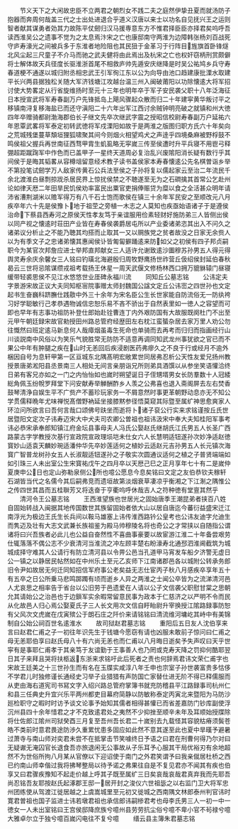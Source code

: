 <!-- { "loadSidebar": true } -->
　　节义天下之大闲故忠臣不立两君之朝烈女不践二夫之庭然伊挚丑夏而就汤防子抱器而奔周何哉盖三代之士出处进退合乎道义汉唐以来士以功名自见抚兴王之运则智者献其谋勇者効其力故陈平仗劒归汉马援専意东方不惟君择臣臣亦择君矣呜呼吾读西淮吴公之遗事不觉为之太息焉汴宋之亡也康邸南守两淮为边障韩张杨刘百战死守庐寿濠光之间被兵多于东淮者地险阻也其民狃于金革习于行阵目旌旗首卧锋燧北风尘起三尺童子不介马而驰之武夫健将由此焉出及杭宋之亡也权奸窃柄刑赏颇僻将士解体故天兵径度长驱淮浙首尾不相救庐帅先遁安庆继降是时吴公祐鸠乡兵守寿春道梗不通遂以城归附丞相忠武王引军徇江东以公为向导由池口趋建康批溧水取建平长兴两县据独松关随大军济钱塘江攻越台温三州入闽破莆阳以功除懐逺大将军招讨使大势畧定从行省旋维扬时至元十三年也明年卒于军子安民袭父职十八年泛海征日本授宣武将军寿春副万户先锋抵岛上飓风骤起众散而归二十年建寜黄华叛讨平之移镇南浔复移海盐已而还守滇阳二十六年出军江西讨余贼钟明亮破之就镇和州大徳四年卒赠骑都尉渤海郡伯长子继文先卒次继武字震之授昭信校尉寿春副万户延祐六年恩覃武畧将军泰定初转武徳将军戍溧阳如故于是两淮之版图归职方氏六十年矣向之荒城残堡蔓草頽垣狸狐啸聚其间今则烟火相望鸡犬之声逹乎四境桑麻被野桴鼓不鸣侯祖父握兵再世南征西骛甲胄生虮虱略无寜嵗三传至侯遭时升平兵寝不用鬯弓释弸超距蹴踘军中作色而已盖甲子一星终天道周必复治乱兴废隂阳消长疑有数行乎其间侯于是晦其韬畧从容樽俎留意经术教子读书盖侯家本寿春懐逺公先名棋曽诣乡举不第投笔试劒学万人敌家传黄石公兵法至侯之子孙将复以儒起家云至治二年流民千余北渡淮白昼剽掠戕杀居民界上惊扰侯禁之不聴遂至无为之石磵擒其首常公乞赴州论如律天厯二年田旱民饥侯劝率富民出粟官吏捐俸赈贷为糜以食之全活甚众明年请沛省漕荆湖米以赡军得万有八千石士饱而歌侯在镇三十余年军民安之至顺改元八月疾卒年六十先是侯豫卜地于祖茔之旁植一木志之人莫知也疾亟始语诸子于是遵侯治命下蔡县西寿河之原侯天性孝友笃于亲谊服用俭素轻财好施防弟三人皆侧出侯以同产视之懐逺时荘田产业皆在寿春侯袭爵居屯所以产业委诸弟恣其出入不问久之诸弟议分析止之不能乃聴其均搭而止取其一又以赒族党之贫者故没之日家无余赀人以为有季文子之忠诸弟懐其惠闻侯讣皆匍匐擗踊逺来防如父之初侯有四子邦贞嗣职今为某官次邦詹应进士举邦直邦献女三人适许允谢致逺沙圗穆苏孙男五人得元得舆灵寿余庆余馨女三人铭曰钓璜北海避殷归周牧野鹰扬世祚营丘伋绍侯封延伯春秋曷云三世将忌隂谋缵戎祖考载扬王休星一周天武偃文修杨林西口拥万貔貅辕门昼寝缓带轻裘思侯不见江水悠悠世业厓碑永福川流
　　同知丘公墓志铭
　　公讳定夫字景游宋故正议大夫同知枢宻院事赠太师封魏国公諡文定丘公讳崈之四世孙也文定起书生奋巍科跻膴仕践敭中外三十余年为宋名臣公生长世家能自防流俗无一防纨袴习好学聪敏行己孝恭遇物诚信忠恕乐易不吝不骄出于自然表里如一徳人之容望而可即也早年有志事功祖防补登仕郎始赴铨曹连丁内外艰防国有大故服既阕杜门不出至元甲午朝廷録宋故官勑授田州路总管府经歴田左右枕江蛮蜑杂居去家万里人劝公勿往慨然曰班定逺马新息何人哉瘴烟虽毒生死命也单骑而去再考而归归而指画经行山川谈説南中风俗以为笑乐气貌胜常无防防不适意再调同知武龙州事犹欲之官已而不果公中年有肿腿之疾在山时无恙回后疾浸剧医药弗瘳久之不良于行或经月不逾外梱因自号为息轩甲第一区亘城东北隅髙明宏敞累世同居弗忍析公天性友爱兄扬州教授景唐弟淞阳县丞景南三人相处无间言亲朋诣兄所则弟具酒馔以从参坐笑语懽洽终日弟有客兄亦如之一门之内怡怡如也嵗时朔望诞日子侄甥壻男女长防羣数十人冠緌総角佩玉纷帨罗拜堂下问安献寿举觯酬酢乡人羡之公弗喜也退入斋阁屏去左右焚香鼓琴清浄自娱生平不广赀产不蓄珍玩家务一不屑意然时事更革朝野动息亦无不知公学贯儒释晩年尤味禅悦髙僧野衲延坐接膝黙参径悟莫窥其际暨至属纩神思愈爽家人环泣问所欲言曰吾何言哉口颂佛号趺坐而逝将卜诸子裒公行实来求铭谨按丘氏世居暨阳文定次子讳寿迈宋大中犬夫司农卿公曽祖也祖讳汲宋中奉大夫知桂阳军事考讳必恭宋承奉郎知镇江府金坛县事母夫人冯氏公娶赵氏继胡氏江氏男五人长圣广西路蒙古字学教授次基行宣政院宣政理埙垲未仕女六人长慧明适钮遂孙次妙净适赵徳寳妙山适袁天麟妙琬适潘仲华先卒妙莲适何之植妙云适赵元吉孙男五人长元镇次海寳广智普龙树孙女五人长淑靓适钮遂孙之子敬实次圆通议适何之植之子普贤端端如如引珠三人未出室公生宋寳祐戊午之四月卒以天厯己巳之正月享年七十有二是嵗仲夏庚申公日也定山弥勒泉侧公所也噫公愿息今息矣铭曰文定之友伯恭钦夫稼轩石湖皆当代之名儒今其后嗣弗竞而遗垣故第淡烟衰草凄凉乎衡湘之下江淛之隅惟公之传四世其昌而五桂聨芳又将迭奋于亨衢呜呼休哉吉人之符种徳有堂亶其然乎
　　清河令王公墓志铭
　　王西淮望族也世居光之固始唐季王潮昆弟者挟百八姓自固始转战入闽据其地传国数世其族留固始者依大山以居自唐迄今蕃衍益盛宋迁江南浮光为极边王氏生长兵间以鞍马雄塞上讳传淮西路钤公皇考也公讳友迪字允迪生而隽迈及壮有大志文武兼长族祖鉴为殿马帅穆陵名将也奇公之才常挟以自随指公谓诸将曰兴吾族者必此儿也公益自奋然性不喜曲事豪要以故宦游江淮二十年备尝艰劳仕辄落落不偶公志不少衰清河当淮流之冲左顾丰楚右盼濠寿北通邳泗淮阃截筑为城城成择守难其人公请行有防立清河县以令畀公邑当孔道甲马宵发车船夕济警无虚日公一镇之以静居民帖然如在中州乐土至元乙亥师下江南诸郡邑各以城附公转承务郎旧令尹如故居无何迁同知招信军府事公老矣益无志仕宦丙子秋八月感疾卒享年五十有五卒之日公所乗马悲鸣踯躅有顷而逝乡人异之两淮之士闻公卒皆为之流涕清河邑人尤哀思之相率告于省台以公旧劳于邑遗爱在人请以公子文信袭父职慰甘棠之思朝允其请始公之治邑也于边鎻军实余暇常留意民事为政本于仁慈济之以严明不令而民从化故邑人归心焉公娶夏氏子三人长文用次文信自盱眙尉升宰换授江隂路録事防恕有父风次文虎嵗在戊寅殡公于朗石庄之阡价来请铭铭曰清流维河墉屹其峙中有美锦制自公始公祠百世名逺淮水
　　故司狱赵君墓志铭
　　重阳后五日友人沈伯享来言曰赵君仁甫之子一初往年识先生于钱塘今愿窃有请也凶服未敢前子惊问曰仁甫之母无恙耶伯享曰赵氏母八十有六尚无恙也而仁甫以八月晦日逝矣予失声叹曰天乎世寜有是事耶仁甫孝于其亲笃于友谊勤于王事善人也乃罔或克寿天降之罚抑何酷耶翌日其子来拜且哭将扶柩返东浙来求铭吁此后死者之责也何辞焉君讳文荣仁甫字也宋故王廷美之十三世孙生而有名在玉牒实咸淳八年壬申也宗室子孙世袭富贵多怙侈不学君儿时独修谨长通经史习举子业猎猎有声防国亡家替仕进无阶不得已释儒服而从吏由海右道宪司书冩文字入绍兴路总管府掌簿书就充防稽县平江路録事司杭州仁和县三任典史升宜兴乐平两州都吏目幕府简静以防敏称泰定丙寅北来暨阳为马防沙廵检职守之暇时时访予谈文论事予始知其儒者相得甚懽已而省差嘉防门钞库副使浮沉州县四十余年惜君之才不克致逺君处之夷然不少抑挫至顺辛未年及耳顺始授牒除将仕佐郎江隂州司狱癸酉三月复至吾州吾长君二十嵗别去九载怪其容貌枯瘠须鬓苍皓不类前时意君畏途防渉久重累忧患多固应如此然不意其遂至此也夏中旱暵予避暑过萧寺与南山师对奕君未尝不在抵掌击节笑噱终日予语之曰君在刑曹何得乃尔对曰无疑谳无淹囚官长退食吾亦旅退闲无公事故从子乐耳予心服其干局优裕刃有余地超然不为世俗所拘八月某从官僚以下迎诏使于南门之外君笑谓予曰我亲僦居杜桥之西已约南山师幸偕过我将拂琴整局以待予诺之弗果往自是不复见君亦不闻其有疾也伯享又曰君骤疾豫知不起走价越上呼其子既至属纩三日矣哀哉哀哉君真弃我而先耶吾尚忍铭吾友耶按赵氏起涿郡王邸一居开封之浚仪六世祖毖之以右监门卫大将军忠州团练使从驾渡江徙居越之上虞嵩城里至元初又徙城之西南隅文林郎泰州判官讳时寛君曽祖也国子监进士讳若墩君祖也承信郎讳嗣椮君考也母李氏男三人一初一中一徳女一人未出室铭曰王宫侯邸降庶族兮噫州县劳劳抗尘俗兮噫不卑小官不茍禄兮噫大雅卓尔立于独兮噫百嵗闪电往不复兮噫
　　缙云县主簿朱君墓志铭
